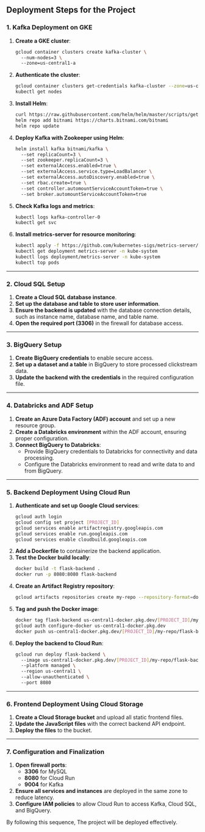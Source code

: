 ## Deployment Steps for the Project  

### 1. Kafka Deployment on GKE
1. **Create a GKE cluster**:  
   ```bash
   gcloud container clusters create kafka-cluster \  
     --num-nodes=3 \  
     --zone=us-central1-a  
   ```
2. **Authenticate the cluster**:  
   ```bash
   gcloud container clusters get-credentials kafka-cluster --zone=us-central1-a  
   kubectl get nodes  
   ```
3. **Install Helm**:  
   ```bash
   curl https://raw.githubusercontent.com/helm/helm/master/scripts/get-helm-3 | bash  
   helm repo add bitnami https://charts.bitnami.com/bitnami  
   helm repo update  
   ```
4. **Deploy Kafka with Zookeeper using Helm**:  
   ```bash
   helm install kafka bitnami/kafka \  
     --set replicaCount=3 \  
     --set zookeeper.replicaCount=3 \  
     --set externalAccess.enabled=true \  
     --set externalAccess.service.type=LoadBalancer \  
     --set externalAccess.autoDiscovery.enabled=true \  
     --set rbac.create=true \  
     --set controller.automountServiceAccountToken=true \  
     --set broker.automountServiceAccountToken=true  
   ```
5. **Check Kafka logs and metrics**:  
   ```bash
   kubectl logs kafka-controller-0  
   kubectl get svc  
   ```
6. **Install metrics-server for resource monitoring**:  
   ```bash
   kubectl apply -f https://github.com/kubernetes-sigs/metrics-server/releases/download/v0.6.1/components.yaml  
   kubectl get deployment metrics-server -n kube-system  
   kubectl logs deployment/metrics-server -n kube-system  
   kubectl top pods  
   ```

---

### 2. Cloud SQL Setup
1. **Create a Cloud SQL database instance**.  
2. **Set up the database and table to store user information**.  
3. **Ensure the backend is updated** with the database connection details, such as instance name, database name, and table name.  
4. **Open the required port (3306)** in the firewall for database access.  

---

### 3. BigQuery Setup
1. **Create BigQuery credentials** to enable secure access.  
2. **Set up a dataset and a table** in BigQuery to store processed clickstream data.  
3. **Update the backend with the credentials** in the required configuration file.  

---

### 4. Databricks and ADF Setup
1. **Create an Azure Data Factory (ADF) account** and set up a new resource group.  
2. **Create a Databricks environment** within the ADF account, ensuring proper configuration.  
3. **Connect BigQuery to Databricks**:  
   - Provide BigQuery credentials to Databricks for  connectivity and data processing.  
   - Configure the Databricks environment to read and write data to and from BigQuery.  

---

### 5. Backend Deployment Using Cloud Run
1. **Authenticate and set up Google Cloud services**:  
   ```bash
   gcloud auth login  
   gcloud config set project [PROJECT_ID]  
   gcloud services enable artifactregistry.googleapis.com  
   gcloud services enable run.googleapis.com  
   gcloud services enable cloudbuild.googleapis.com  
   ```
2. **Add a Dockerfile** to containerize the backend application.  
3. **Test the Docker build locally**:  
   ```bash
   docker build -t flask-backend .  
   docker run -p 8080:8080 flask-backend  
   ```
4. **Create an Artifact Registry repository**:  
   ```bash
   gcloud artifacts repositories create my-repo --repository-format=docker --location=us-central1  
   ```
5. **Tag and push the Docker image**:  
   ```bash
   docker tag flask-backend us-central1-docker.pkg.dev/[PROJECT_ID]/my-repo/flask-backend:latest  
   gcloud auth configure-docker us-central1-docker.pkg.dev  
   docker push us-central1-docker.pkg.dev/[PROJECT_ID]/my-repo/flask-backend:latest  
   ```
6. **Deploy the backend to Cloud Run**:  
   ```bash
   gcloud run deploy flask-backend \  
     --image us-central1-docker.pkg.dev/[PROJECT_ID]/my-repo/flask-backend:latest \  
     --platform managed \  
     --region us-central1 \  
     --allow-unauthenticated \  
     --port 8080  
   ```

---

### 6. Frontend Deployment Using Cloud Storage
1. **Create a Cloud Storage bucket** and upload all static frontend files.  
2. **Update the JavaScript files** with the correct backend API endpoint.  
3. **Deploy the files** to the bucket.  

---

### 7. Configuration and Finalization
1. **Open firewall ports**:  
   - **3306** for MySQL  
   - **8080** for Cloud Run  
   - **9004** for Kafka  
2. **Ensure all services and instances** are deployed in the same zone to reduce latency.  
3. **Configure IAM policies** to allow Cloud Run to access Kafka, Cloud SQL, and BigQuery.  

By following this sequence, The project will be deployed effectively.
